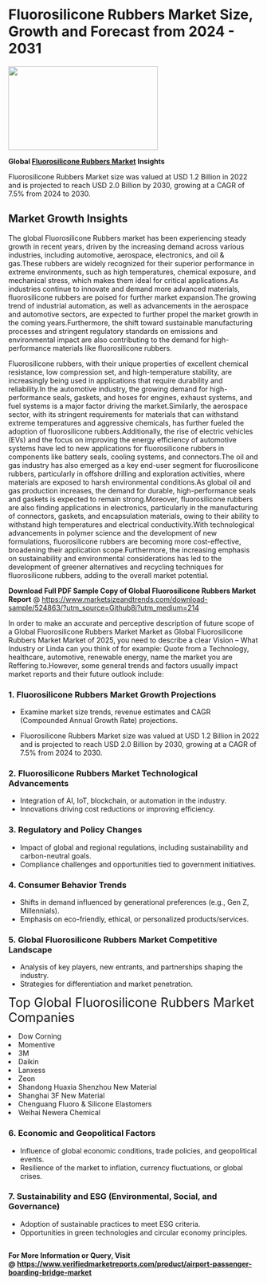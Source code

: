 <H1>Fluorosilicone Rubbers Market Size, Growth and Forecast from 2024 - 2031</H1><img class="aligncenter size-medium wp-image-584254" src="https://thirdeyenews.in/wp-content/uploads/2024/09/Global-Market-Research-300x168.jpeg" alt="" width="300" height="168" /><p><strong>Global&nbsp;<a href="https://www.marketsizeandtrends.com/download-sample/524863/?utm_source=Github8j?utm_medium=214">Fluorosilicone Rubbers Market</a> Insights</strong></p><p>Fluorosilicone Rubbers Market size was valued at USD 1.2 Billion in 2022 and is projected to reach USD 2.0 Billion by 2030, growing at a CAGR of 7.5% from 2024 to 2030.</p><p><h2>Market Growth Insights</h2> <p>The global Fluorosilicone Rubbers market has been experiencing steady growth in recent years, driven by the increasing demand across various industries, including automotive, aerospace, electronics, and oil & gas.These rubbers are widely recognized for their superior performance in extreme environments, such as high temperatures, chemical exposure, and mechanical stress, which makes them ideal for critical applications.As industries continue to innovate and demand more advanced materials, fluorosilicone rubbers are poised for further market expansion.The growing trend of industrial automation, as well as advancements in the aerospace and automotive sectors, are expected to further propel the market growth in the coming years.Furthermore, the shift toward sustainable manufacturing processes and stringent regulatory standards on emissions and environmental impact are also contributing to the demand for high-performance materials like fluorosilicone rubbers.</p> <p>Fluorosilicone rubbers, with their unique properties of excellent chemical resistance, low compression set, and high-temperature stability, are increasingly being used in applications that require durability and reliability.In the automotive industry, the growing demand for high-performance seals, gaskets, and hoses for engines, exhaust systems, and fuel systems is a major factor driving the market.Similarly, the aerospace sector, with its stringent requirements for materials that can withstand extreme temperatures and aggressive chemicals, has further fueled the adoption of fluorosilicone rubbers.Additionally, the rise of electric vehicles (EVs) and the focus on improving the energy efficiency of automotive systems have led to new applications for fluorosilicone rubbers in components like battery seals, cooling systems, and connectors.The oil and gas industry has also emerged as a key end-user segment for fluorosilicone rubbers, particularly in offshore drilling and exploration activities, where materials are exposed to harsh environmental conditions.As global oil and gas production increases, the demand for durable, high-performance seals and gaskets is expected to remain strong.Moreover, fluorosilicone rubbers are also finding applications in electronics, particularly in the manufacturing of connectors, gaskets, and encapsulation materials, owing to their ability to withstand high temperatures and electrical conductivity.With technological advancements in polymer science and the development of new formulations, fluorosilicone rubbers are becoming more cost-effective, broadening their application scope.Furthermore, the increasing emphasis on sustainability and environmental considerations has led to the development of greener alternatives and recycling techniques for fluorosilicone rubbers, adding to the overall market potential.<p><span class=""><strong>Download Full PDF Sample Copy of Global Fluorosilicone Rubbers Market Report</strong> @ <a href="https://www.marketsizeandtrends.com/download-sample/524863/?utm_source=Github8j?utm_medium=214" target="_blank">https://www.marketsizeandtrends.com/download-sample/524863/?utm_source=Github8j?utm_medium=214</a></span></p><p>In order to make an accurate and perceptive description of future scope of a Global&nbsp;Fluorosilicone Rubbers Market Market as Global&nbsp;Fluorosilicone Rubbers Market Market of 2025, you need to describe a clear Vision &ndash; What Industry or Linda can you think of for example: Quote from a Technology, healthcare, automotive, renewable energy, name the market you are Reffering to.However, some general trends and factors usually impact market reports and their future outlook include:</p><h3>1.&nbsp;<strong>Fluorosilicone Rubbers Market Growth Projections</strong></h3><ul><li>Examine market size trends, revenue estimates and CAGR (Compounded Annual Growth Rate) projections.</li><li><p>Fluorosilicone Rubbers Market size was valued at USD 1.2 Billion in 2022 and is projected to reach USD 2.0 Billion by 2030, growing at a CAGR of 7.5% from 2024 to 2030.</p></li></ul><h3>2.&nbsp;<strong>Fluorosilicone Rubbers Market Technological Advancements</strong></h3><ul><li>Integration of AI, IoT, blockchain, or automation in the industry.</li><li>Innovations driving cost reductions or improving efficiency.</li></ul><h3>3.&nbsp;<strong>Regulatory and Policy Changes</strong></h3><ul><li>Impact of global and regional regulations, including sustainability and carbon-neutral goals.</li><li>Compliance challenges and opportunities tied to government initiatives.</li></ul><h3>4.&nbsp;<strong>Consumer Behavior Trends</strong></h3><ul><li>Shifts in demand influenced by generational preferences (e.g., Gen Z, Millennials).</li><li>Emphasis on eco-friendly, ethical, or personalized products/services.</li></ul><h3>5.&nbsp;<strong>Global Fluorosilicone Rubbers Market Competitive Landscape</strong></h3><ul><li>Analysis of key players, new entrants, and partnerships shaping the industry.</li><li>Strategies for differentiation and market penetration.</li></ul><p data-pm-slice="1 1 []"><span style="color: inherit; font-family: inherit; font-size: 25px;">Top Global Fluorosilicone Rubbers Market Companies</span></p><div class="" data-test-id=""><p><li>Dow Corning</li><li> Momentive</li><li> 3M</li><li> Daikin</li><li> Lanxess</li><li> Zeon</li><li> Shandong Huaxia Shenzhou New Material</li><li> Shanghai 3F New Material</li><li> Chenguang Fluoro & Silicone Elastomers</li><li> Weihai Newera Chemical</li></p></div><h3>6.&nbsp;<strong>Economic and Geopolitical Factors</strong></h3><ul><li>Influence of global economic conditions, trade policies, and geopolitical events.</li><li>Resilience of the market to inflation, currency fluctuations, or global crises.</li></ul><h3>7.&nbsp;<strong>Sustainability and ESG (Environmental, Social, and Governance)</strong></h3><ul><li>Adoption of sustainable practices to meet ESG criteria.</li><li>Opportunities in green technologies and circular economy principles.</li></ul><h2><strong style="font-size: 14px;">For More Information or Query, Visit @&nbsp;</strong><a style="background-color: #ffffff; font-size: 14px;" href="https://www.marketsizeandtrends.com/report/fluorosilicone-rubbers-market/" target="_blank">https://www.verifiedmarketreports.com/product/airport-passenger-boarding-bridge-market</a></h2>